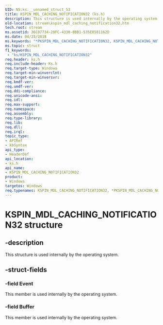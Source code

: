 ```yaml
---
UID: NS:ks.__unnamed_struct_53
title: KSPIN_MDL_CACHING_NOTIFICATION32 (ks.h)
description: This structure is used internally by the operating system.
old-location: stream\kspin_mdl_caching_notification32.htm
tech.root: stream
ms.assetid: 36C07734-20FC-4330-8BB1-535E8581162D
ms.date: 04/23/2018
ms.keywords: "*PKSPIN_MDL_CACHING_NOTIFICATION32, KSPIN_MDL_CACHING_NOTIFICATION32, KSPIN_MDL_CACHING_NOTIFICATION32 structure [Streaming Media Devices], PKSPIN_MDL_CACHING_NOTIFICATION32, PKSPIN_MDL_CACHING_NOTIFICATION32 structure pointer [Streaming Media Devices], ks/KSPIN_MDL_CACHING_NOTIFICATION32, ks/PKSPIN_MDL_CACHING_NOTIFICATION32, stream.kspin_mdl_caching_notification32"
ms.topic: struct
f1_keywords:
 - "ks/KSPIN_MDL_CACHING_NOTIFICATION32"
req.header: ks.h
req.include-header: Ks.h
req.target-type: Windows
req.target-min-winverclnt: 
req.target-min-winversvr: 
req.kmdf-ver: 
req.umdf-ver: 
req.ddi-compliance: 
req.unicode-ansi: 
req.idl: 
req.max-support: 
req.namespace: 
req.assembly: 
req.type-library: 
req.lib: 
req.dll: 
req.irql: 
topic_type:
- APIRef
- kbSyntax
api_type:
- HeaderDef
api_location:
- ks.h
api_name:
- KSPIN_MDL_CACHING_NOTIFICATION32
product:
- Windows
targetos: Windows
req.typenames: KSPIN_MDL_CACHING_NOTIFICATION32, *PKSPIN_MDL_CACHING_NOTIFICATION32
---
```


# KSPIN_MDL_CACHING_NOTIFICATION32 structure


## -description


This structure is used internally by the operating system.


## -struct-fields




### -field Event

This member is used internally by the operating system.


### -field Buffer

This member  is used internally by the operating system.

